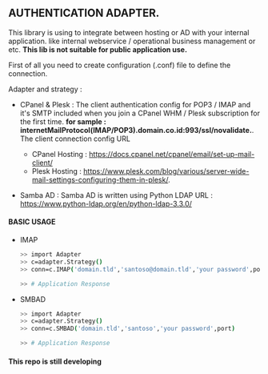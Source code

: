 ## AUTHENTICATION ADAPTER.

This library is using to integrate between hosting or AD with your internal application. like internal webservice / operational business management or etc. <strong>This lib is not suitable for public application use.</strong>

First of all you need to create configuration (.conf) file to define the connection.

Adapter and strategy :
- CPanel & Plesk : The client authentication config for POP3 / IMAP and it's SMTP included when you join a CPanel WHM / Plesk subscription for the first time.
<strong>for sample : internetMailProtocol(IMAP/POP3).domain.co.id:993/ssl/novalidate.</strong>. The client connection config URL
  - CPanel Hosting : https://docs.cpanel.net/cpanel/email/set-up-mail-client/
  - Plesk Hosting : https://www.plesk.com/blog/various/server-wide-mail-settings-configuring-them-in-plesk/.

- Samba AD : Samba AD is written using Python LDAP URL : https://www.python-ldap.org/en/python-ldap-3.3.0/

#### BASIC USAGE
- IMAP
    ```sh
    >> import Adapter
    >> c=adapter.Strategy()
    >> conn=c.IMAP('domain.tld','santoso@domain.tld','your password',port)

    >> # Application Response
    ```
- SMBAD
    ```sh
    >> import Adapter
    >> c=adapter.Strategy()
    >> conn=c.SMBAD('domain.tld','santoso','your password',port)

    >> # Application Response
    ```

#### This repo is still developing
